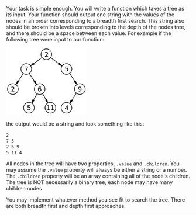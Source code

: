 Your task is simple enough. You will write a function which takes a tree as its input. Your function should output one string with the values of the nodes in an order corresponding to a breadth first search. This string also should be broken into levels corresponding to the depth of the nodes tree, and there should be a space between each value. For example if the following tree were input to our function:

![](tree.png)

the output would be a string and look something like this:
```
2
7 5
2 6 9
5 11 4
```
All nodes in the tree will have two properties, `.value` and `.children`. You may assume the `.value` property will always be either a string or a number. The `.children` property will be an array containing all of the node's children. The tree is NOT necessarily a binary tree, each node may have many children nodes

You may implement whatever method you see fit to search the tree. There are both breadth first and depth first approaches.

